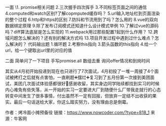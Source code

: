 一面
\1. promise相关问题
2.三次握手四次挥手
3.不同标签页面之间的通信
4.computed和watch区别?了解copmputed缓存吗？
5.url输入地址栏到页面渲染的整个过程
6.http和https的区别
7.防抖和节流用到了吗？怎么用的
8.vue的双向数据绑定原理
9.除了发布订阅模式还知道什么设计模式举例
10.了解过vue的源码吗？diff算法底层是怎么实现的
11.webpack用过那些配置?起到什么作用？
12.跨域问题怎么解决的？还有别的解决方式吗
13.项目开发过程中遇到过什么难点？怎么解决的？
代码输出题
1.循环题
2.考察this指向
3.箭头函数的this指向
4.给一个url，给一个键取出url里的对应的值

二面
简单问了一下项目
手写promise.all
数组去重
询问offer情况和到岗时间

其实从4月初开始投递到现在也只进行了7次面试，4月初投了一堆一周接了4个面试被拷打之后就有点害怕，一直刷题➕摆烂➕复习到了五月份第一次接到美团面试，美团几次面试体验感都很好🥺感谢收留，其实身边同学陆续都找到实习的时候内心难免有些失落，从一开始的实习一定要进大厂到随便什么厂带我走就行的心态转变中间发生了很多事情，付出虽然不一定有回报，但放弃一定结不出收获的果实。最后一句话送给大家，你这么踏实努力，没有理由总是倒霉。

作者：烤冷面小摊预备役
链接：https://www.nowcoder.com/?type=818_1
来源：牛客网